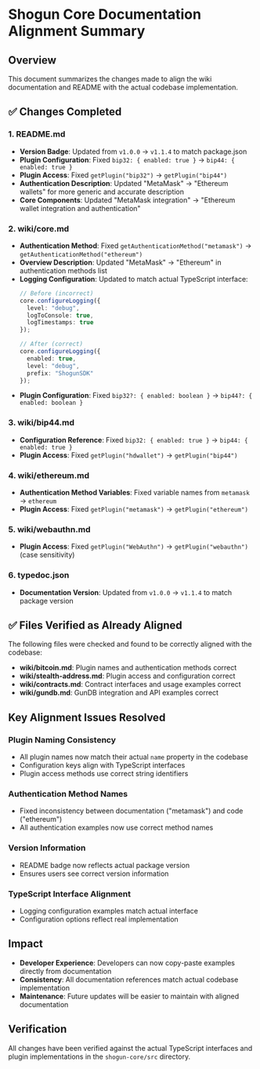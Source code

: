 # Shogun Core Documentation Alignment Summary

## Overview
This document summarizes the changes made to align the wiki documentation and README with the actual codebase implementation.

## ✅ Changes Completed

### 1. README.md
- **Version Badge**: Updated from `v1.0.0` → `v1.1.4` to match package.json
- **Plugin Configuration**: Fixed `bip32: { enabled: true }` → `bip44: { enabled: true }`
- **Plugin Access**: Fixed `getPlugin("bip32")` → `getPlugin("bip44")`
- **Authentication Description**: Updated "MetaMask" → "Ethereum wallets" for more generic and accurate description
- **Core Components**: Updated "MetaMask integration" → "Ethereum wallet integration and authentication"

### 2. wiki/core.md
- **Authentication Method**: Fixed `getAuthenticationMethod("metamask")` → `getAuthenticationMethod("ethereum")`
- **Overview Description**: Updated "MetaMask" → "Ethereum" in authentication methods list
- **Logging Configuration**: Updated to match actual TypeScript interface:
  ```typescript
  // Before (incorrect)
  core.configureLogging({
    level: "debug",
    logToConsole: true,
    logTimestamps: true
  });
  
  // After (correct)
  core.configureLogging({
    enabled: true,
    level: "debug",
    prefix: "ShogunSDK"
  });
  ```
- **Plugin Configuration**: Fixed `bip32?: { enabled: boolean }` → `bip44?: { enabled: boolean }`

### 3. wiki/bip44.md
- **Configuration Reference**: Fixed `bip32: { enabled: true }` → `bip44: { enabled: true }`
- **Plugin Access**: Fixed `getPlugin("hdwallet")` → `getPlugin("bip44")`

### 4. wiki/ethereum.md
- **Authentication Method Variables**: Fixed variable names from `metamask` → `ethereum`
- **Plugin Access**: Fixed `getPlugin("metamask")` → `getPlugin("ethereum")`

### 5. wiki/webauthn.md
- **Plugin Access**: Fixed `getPlugin("WebAuthn")` → `getPlugin("webauthn")` (case sensitivity)

### 6. typedoc.json
- **Documentation Version**: Updated from `v1.0.0` → `v1.1.4` to match package version

## ✅ Files Verified as Already Aligned

The following files were checked and found to be correctly aligned with the codebase:

- **wiki/bitcoin.md**: Plugin names and authentication methods correct
- **wiki/stealth-address.md**: Plugin access and configuration correct
- **wiki/contracts.md**: Contract interfaces and usage examples correct
- **wiki/gundb.md**: GunDB integration and API examples correct

## Key Alignment Issues Resolved

### Plugin Naming Consistency
- All plugin names now match their actual `name` property in the codebase
- Configuration keys align with TypeScript interfaces
- Plugin access methods use correct string identifiers

### Authentication Method Names
- Fixed inconsistency between documentation ("metamask") and code ("ethereum")
- All authentication examples now use correct method names

### Version Information
- README badge now reflects actual package version
- Ensures users see correct version information

### TypeScript Interface Alignment
- Logging configuration examples match actual interface
- Configuration options reflect real implementation

## Impact
- **Developer Experience**: Developers can now copy-paste examples directly from documentation
- **Consistency**: All documentation references match actual codebase implementation
- **Maintenance**: Future updates will be easier to maintain with aligned documentation

## Verification
All changes have been verified against the actual TypeScript interfaces and plugin implementations in the `shogun-core/src` directory. 